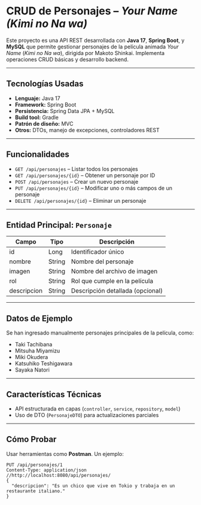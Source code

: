 # CRUD de Personajes – *Your Name (Kimi no Na wa)*

Este proyecto es una API REST desarrollada con **Java 17**, **Spring Boot**, y **MySQL** que permite gestionar personajes de la película animada *Your Name* (*Kimi no Na wa*), dirigida por Makoto Shinkai. Implementa operaciones CRUD básicas y desarrollo backend.

---

## Tecnologías Usadas

- **Lenguaje:** Java 17  
- **Framework:** Spring Boot  
- **Persistencia:** Spring Data JPA + MySQL  
- **Build tool:** Gradle  
- **Patrón de diseño:** MVC  
- **Otros:** DTOs, manejo de excepciones, controladores REST

---

## Funcionalidades

- `GET /api/personajes` – Listar todos los personajes  
- `GET /api/personajes/{id}` – Obtener un personaje por ID  
- `POST /api/personajes` – Crear un nuevo personaje  
- `PUT /api/personajes/{id}` – Modificar uno o más campos de un personaje  
- `DELETE /api/personajes/{id}` – Eliminar un personaje

---

## Entidad Principal: `Personaje`

| Campo        | Tipo    | Descripción                            |
|--------------|---------|----------------------------------------|
| id           | Long    | Identificador único                    |
| nombre       | String  | Nombre del personaje                   |
| imagen       | String  | Nombre del archivo de imagen           |
| rol          | String  | Rol que cumple en la película          |
| descripcion  | String  | Descripción detallada (opcional)       |

---

## Datos de Ejemplo

Se han ingresado manualmente personajes principales de la película, como:

- Taki Tachibana  
- Mitsuha Miyamizu  
- Miki Okudera  
- Katsuhiko Teshigawara  
- Sayaka Natori

---

## Características Técnicas

- API estructurada en capas (`controller`, `service`, `repository`, `model`)
- Uso de DTO (`PersonajeDTO`) para actualizaciones parciales

---

## Cómo Probar

Usar herramientas como **Postman**. Un ejemplo:



```http
PUT /api/personajes/1
Content-Type: application/json
//http://localhost:8080/api/personajes/
{
  "descripcion": "Es un chico que vive en Tokio y trabaja en un restaurante italiano."
}
